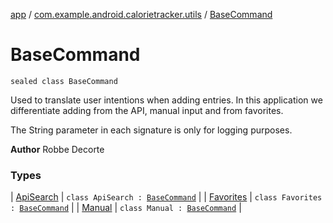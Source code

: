 [app](../../index.md) / [com.example.android.calorietracker.utils](../index.md) / [BaseCommand](./index.md)

# BaseCommand

`sealed class BaseCommand`

Used to translate user intentions when adding entries.
In this application we differentiate adding from the API, manual input and from favorites.

The String parameter in each signature is only for logging purposes.

**Author**
Robbe Decorte

### Types

| [ApiSearch](-api-search/index.md) | `class ApiSearch : `[`BaseCommand`](./index.md) |
| [Favorites](-favorites/index.md) | `class Favorites : `[`BaseCommand`](./index.md) |
| [Manual](-manual/index.md) | `class Manual : `[`BaseCommand`](./index.md) |

